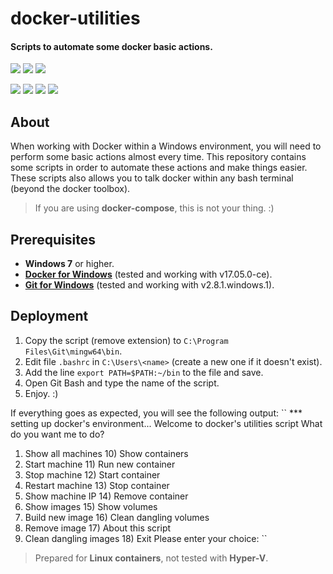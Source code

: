 # docker-utilities
#### Scripts to automate some docker basic actions.

![](https://cdn0.iconfinder.com/data/icons/social-media-2104/24/social_media_social_media_logo_git-64.png)
![](https://cdn0.iconfinder.com/data/icons/logos-brands/24/logo_brand_brands_logos_microsoft_windows-64.png)
![](https://cdn0.iconfinder.com/data/icons/social-media-2104/24/social_media_social_media_logo_docker-64.png)

![](https://d25lcipzij17d.cloudfront.net/badge.svg?id=gh&type=6&v=1.0&x2=0)
![](https://img.shields.io/badge/Maintained%3F-yes-green.svg)
![](https://img.shields.io/badge/Made%20with-Bash-1f425f.svg)
![](https://img.shields.io/badge/Ask%20me-anything-1abc9c.svg)

## About
When working with Docker within a Windows environment, you will need to perform some basic actions almost every time.
This repository contains some scripts in order to automate these actions and make things easier.
These scripts also allows you to talk docker within any bash terminal (beyond the docker toolbox).

> If you are using **docker-compose**, this is not your thing. :)

## Prerequisites
- **Windows 7** or higher.
- [**Docker for Windows**](https://docs.docker.com/docker-for-windows/install/) (tested and working with v17.05.0-ce).
- [**Git for Windows**](https://git-scm.com/download/win) (tested and working with v2.8.1.windows.1).

## Deployment
1. Copy the script (remove extension) to ``C:\Program Files\Git\mingw64\bin``.
2. Edit file ``.bashrc`` in ``C:\Users\<name>`` (create a new one if it doesn't exist).
3. Add the line ``export PATH=$PATH:~/bin`` to the file and save.
4. Open Git Bash and type the name of the script.
5. Enjoy. :)

If everything goes as expected, you will see the following output:
``
*** setting up docker's environment...
Welcome to docker's utilities script
What do you want me to do?
1) Show all machines        10) Show containers
2) Start machine            11) Run new container
3) Stop machine             12) Start container
4) Restart machine          13) Stop container
5) Show machine IP          14) Remove container
6) Show images              15) Show volumes
7) Build new image          16) Clean dangling volumes
8) Remove image             17) About this script
9) Clean dangling images    18) Exit
Please enter your choice:
``

> Prepared for **Linux containers**, not tested with **Hyper-V**.